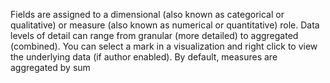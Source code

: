 Fields are assigned to a dimensional (also known as categorical or qualitative) or measure (also known as numerical or quantitative) role.
Data levels of detail can range from granular (more detailed) to aggregated (combined).
You can select a mark in a visualization and right click to view the underlying data (if author enabled).
By default, measures are aggregated by sum